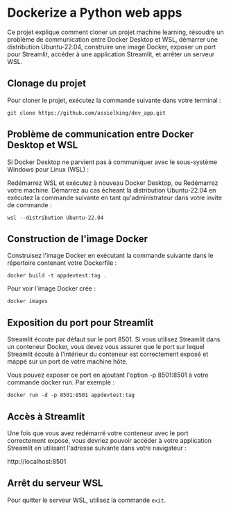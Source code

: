 # Dockerize a Python web apps
Ce projet explique comment cloner un projet machine learning, résoudre un problème de communication entre Docker Desktop et WSL, démarrer une distribution Ubuntu-22.04, construire une image Docker, exposer un port pour Streamlit, accéder à une application Streamlit, et arrêter un serveur WSL.

## Clonage du projet

Pour cloner le projet, exécutez la commande suivante dans votre terminal :

`git clone https://github.com/assielking/dev_app.git`


## Problème de communication entre Docker Desktop et WSL

Si Docker Desktop ne parvient pas à communiquer avec le sous-système Windows pour Linux (WSL) :

Redémarrez WSL et exécutez à nouveau Docker Desktop, ou
Redémarrez votre machine.
Démarrez au cas écheant la distribution Ubuntu-22.04 en exécutez la commande suivante en tant qu'administrateur dans votre invite de commande :

`wsl --distribution Ubuntu-22.04`

## Construction de l'image Docker

Construisez l'image Docker en exécutant la commande suivante dans le répertoire contenant votre Dockerfile :

`docker build -t appdevtest:tag .`

Pour voir l'image Docker crée :

`docker images`

## Exposition du port pour Streamlit

Streamlit écoute par défaut sur le port 8501. Si vous utilisez Streamlit dans un conteneur Docker, vous devez vous assurer que le port sur lequel Streamlit écoute à l'intérieur du conteneur est correctement exposé et mappé sur un port de votre machine hôte.

Vous pouvez exposer ce port en ajoutant l'option -p 8501:8501 à votre commande docker run. Par exemple :

`docker run -d -p 8501:8501 appdevtest:tag`

## Accès à Streamlit 

Une fois que vous avez redémarré votre conteneur avec le port correctement exposé, vous devriez pouvoir accéder à votre application Streamlit en utilisant l'adresse suivante dans votre navigateur :

http://localhost:8501

## Arrêt du serveur WSL
Pour quitter le serveur WSL, utilisez la commande  `exit`.
